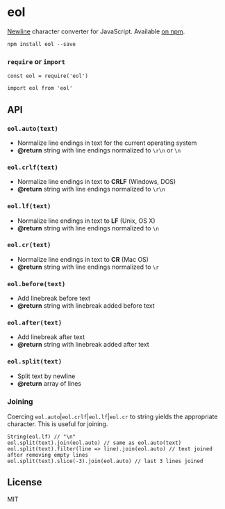eol
===

[Newline](http://en.wikipedia.org/wiki/Newline) character converter for JavaScript. Available [on npm](https://www.npmjs.com/package/eol).

    npm install eol --save

### `require` or `import`

    const eol = require('eol')

    import eol from 'eol'

API
---

### `eol.auto(text)`

-   Normalize line endings in text for the current operating system
-   **<span class="citation" data-cites="return">@return</span>** string with line endings normalized to `\r\n` or `\n`

### `eol.crlf(text)`

-   Normalize line endings in text to **CRLF** (Windows, DOS)
-   **<span class="citation" data-cites="return">@return</span>** string with line endings normalized to `\r\n`

### `eol.lf(text)`

-   Normalize line endings in text to **LF** (Unix, OS X)
-   **<span class="citation" data-cites="return">@return</span>** string with line endings normalized to `\n`

### `eol.cr(text)`

-   Normalize line endings in text to **CR** (Mac OS)
-   **<span class="citation" data-cites="return">@return</span>** string with line endings normalized to `\r`

### `eol.before(text)`

-   Add linebreak before text
-   **<span class="citation" data-cites="return">@return</span>** string with linebreak added before text

### `eol.after(text)`

-   Add linebreak after text
-   **<span class="citation" data-cites="return">@return</span>** string with linebreak added after text

### `eol.split(text)`

-   Split text by newline
-   **<span class="citation" data-cites="return">@return</span>** array of lines

### Joining

Coercing `eol.auto`|`eol.crlf`|`eol.lf`|`eol.cr` to string yields the appropriate character. This is useful for joining.

    String(eol.lf) // "\n"
    eol.split(text).join(eol.auto) // same as eol.auto(text)
    eol.split(text).filter(line => line).join(eol.auto) // text joined after removing empty lines
    eol.split(text).slice(-3).join(eol.auto) // last 3 lines joined

License
-------

MIT
